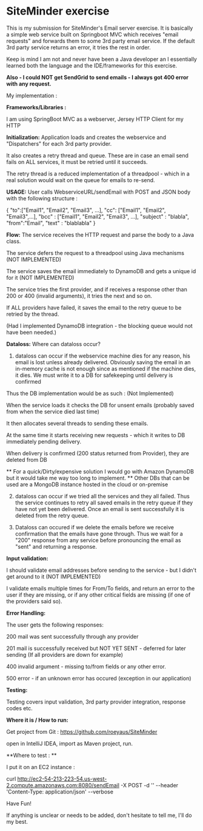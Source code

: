 # SiteMinder exercise

This is my submission for SiteMinder's Email server exercise.
It is basically a simple web service built on Springboot MVC which receives "email requests" and forwards them to some 3rd party email service.
If the default 3rd party service returns an error, it tries the rest in order.

Keep is mind I am not and never have been a Java developer an I essentially learned both the language and the IDE/frameworks for this exercise.

**Also - I could NOT get SendGrid to send emails - I always got 400 error with any request.**

My implementation :

**Frameworks/Libraries :**

I am using SpringBoot MVC as a webserver, 
Jersey HTTP Client for my HTTP


**Initialization:**
Application loads and creates the webservice and "Dispatchers" for each 3rd party provider.

It also creates a retry thread and queue. These are in case an email send fails on ALL services, it must be retried until it succeeds.

The retry thread is a reduced implementation of a threadpool - which in a real solution would wait on the queue for emails to re-send.



**USAGE:**
User calls WebserviceURL/sendEmail with POST and JSON body with the following structure :

{ "to":["Email1", "Email2", "Email3", ...], "cc": ["Email1", "Email2", "Email3",...], "bcc" : ["Email1", "Email2", "Email3", ...], "subject" : "blabla", "from":"Email", "text" : "blablabla" }

**Flow:**
The service receives the HTTP request and parse the body to a Java class.

The service defers the request to a threadpool using Java mechanisms (NOT IMPLEMENTED)

The service saves the email immediately to DynamoDB  and gets a unique id for it (NOT IMPLEMENTED)

The service tries the first provider, and if receives a response other than 200 or 400 (invalid arguments), it tries the next and so on.

If ALL providers have failed, it saves the email to the retry queue to be retried by the thread.

(Had I implemented DynamoDB integration - the blocking queue would not have been needed.)

**Dataloss:**
Where can dataloss occur?

1) dataloss can occur if the webservice machine dies for any reason, his email is lost unless already delivered.
Obviously saving the email in an in-memory cache is not enough since as mentioned if the machine dies, it dies.
We must write it to a DB for safekeeping until delivery is confirmed

Thus the DB implementation would be as such : (Not Implemented)

When the service loads it checks the DB for unsent emails (probably saved from when the service died last time)

It then allocates several threads to sending these emails.

At the same time it starts receiving new requests - which it writes to DB immediately pending delivery.

When delivery is confirmed (200 status returned from Provider), they are deleted from DB

** For a quick/Dirty/expensive solution I would go with Amazon DynamoDB but it would take me way too long to implement.
** Other DBs that can be used are a MongoDB instance hosted in the cloud or on-premise

2) dataloss can occur if we tried all the services and they all failed.
   Thus the service continues to retry all saved emails in the retry queue if they have not yet been delivered.
   Once an email is sent successfully it is deleted from the retry queue.

3) Dataloss can occured if we delete the emails before we receive confirmation that the emails have gone through.
   Thus we wait for a "200" response from any service before pronouncing the email as "sent" and returning a response.

**Input validation:**

I should validate email addresses before sending to the service - but I didn't get around to it (NOT IMPLEMENTED)

I validate emails multiple times for From/To fields, and return an error to the user if they are missing, or if any other critical fields are missing (if one of the providers said so).

**Error Handling:**

The user gets the following responses:

200 mail was sent successfully through any provider

201 mail is successfully received but NOT YET SENT - deferred for later sending (If all providers are down for example)

400 invalid argument - missing to/from fields or any other error.

500 error - if an unknown error has occured (exception in our application)

**Testing:**

Testing covers input validation, 3rd party provider integration, response codes etc.



**Where it is / How to run:**

Get project from Git : https://github.com/roeyaus/SiteMinder

open in IntelliJ IDEA, import as Maven project, run.

**Where to test : **

I put it on an EC2 instance :

 curl http://ec2-54-213-223-54.us-west-2.compute.amazonaws.com:8080/sendEmail -X POST -d '<JSON GOES HERE>' --header 'Content-Type: application/json' --verbose


Have Fun!

If anything is unclear or needs to be added, don't hesitate to tell me, I'll do my best.



